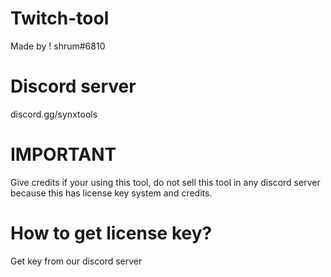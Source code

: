 # Twitch-tool

Made by ! shrum#6810

# Discord server
discord.gg/synxtools

# IMPORTANT
Give credits if your using this tool, do not sell this tool in any discord server because this has license key system and credits.

# How to get license key?
Get key from our discord server
